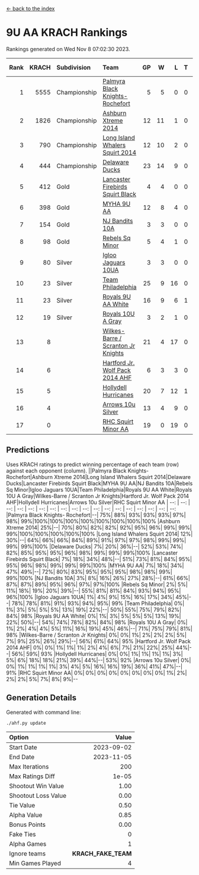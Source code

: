 [<- back to the index](readme.md)
# 9U AA KRACH Rankings
Rankings generated on Wed Nov  8 07:02:30 2023.

Rank|KRACH|Subdivision|Team|GP|W|L|T|OTW|OTL|SoS|Exp Wins|Win Diff
---:|---:|:---|:---|---:|---:|---:|---:|---:|---:|---:|---:|---:
1|5555|Championship|[Palmyra Black Knights- Rochefort](https://gamesheetstats.com/seasons/3659/teams/140260/schedule)|5|5|0|0|0|0|155|5.8|-0.0
2|1826|Championship|[Ashburn Xtreme 2014](https://gamesheetstats.com/seasons/3659/teams/140217/schedule)|12|11|1|0|0|0|207|11.8|-0.0
3|790|Championship|[Long Island Whalers Squirt 2014](https://gamesheetstats.com/seasons/3659/teams/140221/schedule)|12|10|2|0|1|0|274|10.8|-0.0
4|444|Championship|[Delaware Ducks](https://gamesheetstats.com/seasons/3659/teams/140218/schedule)|23|14|9|0|0|3|925|14.8|-0.0
5|412|Gold|[Lancaster Firebirds Squirt Black](https://gamesheetstats.com/seasons/3659/teams/140256/schedule)|4|4|0|0|0|0|13|4.9|0.0
6|398|Gold|[MYHA 9U AA](https://gamesheetstats.com/seasons/3659/teams/140222/schedule)|12|8|4|0|2|0|298|8.8|-0.0
7|154|Gold|[NJ Bandits 10A](https://gamesheetstats.com/seasons/3659/teams/140259/schedule)|3|3|0|0|0|0|6|3.9|0.0
8|98|Gold|[Rebels Sq Minor](https://gamesheetstats.com/seasons/3659/teams/140223/schedule)|5|4|1|0|1|0|80|4.9|0.0
9|80|Silver|[Igloo Jaguars 10UA](https://gamesheetstats.com/seasons/3659/teams/140253/schedule)|3|3|0|0|0|0|3|3.9|0.0
10|23|Silver|[Team Philadelphia](https://gamesheetstats.com/seasons/3659/teams/140226/schedule)|25|9|16|0|0|1|646|9.9|0.0
11|23|Silver|[Royals 9U AA White](https://gamesheetstats.com/seasons/3659/teams/140225/schedule)|16|9|6|1|0|0|179|10.4|0.0
12|19|Silver|[Royals 10U A Gray](https://gamesheetstats.com/seasons/3659/teams/140262/schedule)|3|2|1|0|0|0|9|2.9|0.0
13|8||[Wilkes-Barre / Scranton Jr Knights](https://gamesheetstats.com/seasons/3659/teams/140228/schedule)|21|4|17|0|0|0|733|4.9|0.0
14|6||[Hartford Jr. Wolf Pack 2014 AHF](https://gamesheetstats.com/seasons/3659/teams/140219/schedule)|6|3|3|0|0|0|116|3.9|0.0
15|5||[Hollydell Hurricanes](https://gamesheetstats.com/seasons/3659/teams/140220/schedule)|20|7|12|1|0|0|125|8.4|0.0
16|4||[Arrows 10u Silver](https://gamesheetstats.com/seasons/3659/teams/140216/schedule)|13|4|9|0|0|0|212|4.9|0.0
17|0||[RHC Squirt Minor AA](https://gamesheetstats.com/seasons/3659/teams/140224/schedule)|19|0|19|0|0|0|120|0.9|0.0

## Predictions
Uses KRACH ratings to predict winning percentage of each team (row) against each opponent (column).
||Palmyra Black Knights- Rochefort|Ashburn Xtreme 2014|Long Island Whalers Squirt 2014|Delaware Ducks|Lancaster Firebirds Squirt Black|MYHA 9U AA|NJ Bandits 10A|Rebels Sq Minor|Igloo Jaguars 10UA|Team Philadelphia|Royals 9U AA White|Royals 10U A Gray|Wilkes-Barre / Scranton Jr Knights|Hartford Jr. Wolf Pack 2014 AHF|Hollydell Hurricanes|Arrows 10u Silver|RHC Squirt Minor AA
| --: | --: | --: | --: | --: | --: | --: | --: | --: | --: | --: | --: | --: | --: | --: | --: | --: | --: 
|Palmyra Black Knights- Rochefort|--| 75%| 88%| 93%| 93%| 93%| 97%| 98%| 99%|100%|100%|100%|100%|100%|100%|100%|100%
|Ashburn Xtreme 2014| 25%|--| 70%| 80%| 82%| 82%| 92%| 95%| 96%| 99%| 99%| 99%|100%|100%|100%|100%|100%
|Long Island Whalers Squirt 2014| 12%| 30%|--| 64%| 66%| 66%| 84%| 89%| 91%| 97%| 97%| 98%| 99%| 99%| 99%| 99%|100%
|Delaware Ducks|  7%| 20%| 36%|--| 52%| 53%| 74%| 82%| 85%| 95%| 95%| 96%| 98%| 99%| 99%| 99%|100%
|Lancaster Firebirds Squirt Black|  7%| 18%| 34%| 48%|--| 51%| 73%| 81%| 84%| 95%| 95%| 96%| 98%| 99%| 99%| 99%|100%
|MYHA 9U AA|  7%| 18%| 34%| 47%| 49%|--| 72%| 80%| 83%| 95%| 95%| 95%| 98%| 98%| 99%| 99%|100%
|NJ Bandits 10A|  3%|  8%| 16%| 26%| 27%| 28%|--| 61%| 66%| 87%| 87%| 89%| 95%| 96%| 97%| 97%|100%
|Rebels Sq Minor|  2%|  5%| 11%| 18%| 19%| 20%| 39%|--| 55%| 81%| 81%| 84%| 93%| 94%| 95%| 96%|100%
|Igloo Jaguars 10UA|  1%|  4%|  9%| 15%| 16%| 17%| 34%| 45%|--| 78%| 78%| 81%| 91%| 93%| 94%| 95%| 99%
|Team Philadelphia|  0%|  1%|  3%|  5%|  5%|  5%| 13%| 19%| 22%|--| 50%| 55%| 75%| 79%| 82%| 84%| 98%
|Royals 9U AA White|  0%|  1%|  3%|  5%|  5%|  5%| 13%| 19%| 22%| 50%|--| 54%| 74%| 78%| 82%| 84%| 98%
|Royals 10U A Gray|  0%|  1%|  2%|  4%|  4%|  5%| 11%| 16%| 19%| 45%| 46%|--| 71%| 75%| 79%| 81%| 98%
|Wilkes-Barre / Scranton Jr Knights|  0%|  0%|  1%|  2%|  2%|  2%|  5%|  7%|  9%| 25%| 26%| 29%|--| 56%| 61%| 64%| 95%
|Hartford Jr. Wolf Pack 2014 AHF|  0%|  0%|  1%|  1%|  1%|  2%|  4%|  6%|  7%| 21%| 22%| 25%| 44%|--| 56%| 59%| 93%
|Hollydell Hurricanes|  0%|  0%|  1%|  1%|  1%|  1%|  3%|  5%|  6%| 18%| 18%| 21%| 39%| 44%|--| 53%| 92%
|Arrows 10u Silver|  0%|  0%|  1%|  1%|  1%|  1%|  3%|  4%|  5%| 16%| 16%| 19%| 36%| 41%| 47%|--| 91%
|RHC Squirt Minor AA|  0%|  0%|  0%|  0%|  0%|  0%|  0%|  0%|  1%|  2%|  2%|  2%|  5%|  7%|  8%|  9%|--

## Generation Details

Generated with command line:
```
./ahf.py update
```

| Option | Value |
| :----- | ----: |
| Start Date | 2023-09-02 |
| End Date | 2023-11-05 |
| Max Iterations | 200 |
| Max Ratings Diff | 1e-05 |
| Shootout Win Value | 1.00 |
| Shootout Loss Value | 0.00 |
| Tie Value | 0.50 |
| Alpha Value | 0.85 |
| Bonus Points | 0.00 |
| Fake Ties | 0 |
| Alpha Games | 1 |
| Ignore teams | __KRACH_FAKE_TEAM__ |
| Min Games Played | 4 |

